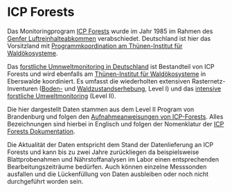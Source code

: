 # ICP Forests

Das Monitoringprogram [ICP Forests](http://icp-forests.net/) wurde im Jahr 1985 im Rahmen des [Genfer Luftreinhalteabkommen](https://unece.org/environmental-policy-1/air) verabschiedet. Deutschland ist hier das Vorsitzland mit [Programmkoordination am Thünen-Institut für Waldökosysteme](https://www.thuenen.de/de/fachinstitute/waldoekosysteme/projekte/pcc-des-icp-forests/projekte-des-icp-forests/programmkoordinierungszentrum-pcc-von-icp-forests).

Das [forstliche Umnweltmonitoring in Deutschland](https://blumwald.thuenen.de/) ist Bestandteil von ICP Forests und wird ebenfalls am [Thünen-Institut für Waldökosysteme](https://www.thuenen.de/de/fachinstitute/waldoekosysteme) in Eberswalde koordiniert. Es umfasst die wiederholten extensiven Rasternetz-Inventuren ([Boden-](https://blumwald.thuenen.de/bze) und [Waldzustandserhebung](https://blumwald.thuenen.de/wze), Level I) und das [intensive forstliche Umweltmonitoring](https://blumwald.thuenen.de/level-ii) (Level II).

Die hier dargestellt Daten stammen aus dem Level II Program von Brandenburg und folgen den [Aufnahmeanweisungen von ICP-Forests](http://icp-forests.net/page/icp-forests-manual). Alles Bezeichnungen sind hierbei in Englisch und folgen der Nomenklatur der [ICP Forests Dokumentation](https://www.icp-forests.org/documentation/Surveys/index.html). 

Die Aktualität der Daten entspricht dem Stand der Datenlieferung an ICP Forests und kann bis zu zwei Jahre zurückliegen da beispielsweise Blattprobenahmen und Nährstoffanalysen im Labor einen entsprechenden Bearbeitungszeiträume bedürfen. Auch können einzelne Messsonden ausfallen und die Lückenfüllung von Daten ausbleiben oder noch nicht durchgeführt worden sein.

